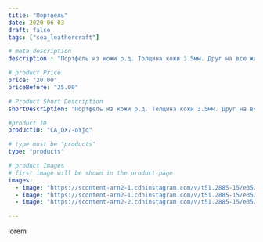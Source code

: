 ```yaml
---
title: "Портфель"
date: 2020-06-03
draft: false
tags: ["sea_leathercraft"]

# meta description
description : "Портфель из кожи р.д. Толщина кожи 3.5мм. Друг на всю жизнь. 💼#handemadeleather #kmv #likecentre #rostov #moskow #сделаноруками #leatherworks #essentyki #pyatig"

# product Price
price: "20.00"
priceBefore: "25.00"

# Product Short Description
shortDescription: "Портфель из кожи р.д. Толщина кожи 3.5мм. Друг на всю жизнь. 💼#handemadeleather #kmv #likecentre #rostov #moskow #сделаноруками #leatherworks #essentyki #pyatigorsk #stavropol #деловомне #назаказ #hm #кошелекженский #кошелек #ессентуки #пятигорск #сделанослюбовью #ножны #ремень #тиснениенакоже #сумкаизкожи"

#product ID
productID: "CA_QX7-oYjq"

# type must be "products"
type: "products"

# product Images
# first image will be shown in the product page
images:
  - image: "https://scontent-arn2-1.cdninstagram.com/v/t51.2885-15/e35/s1080x1080/93386913_916775728807489_6447278676238225183_n.jpg?_nc_ht=scontent-arn2-1.cdninstagram.com&_nc_cat=101&_nc_ohc=D5Pe_7UeSBgAX-kSLyD&tp=1&oh=0242bfbde54575738cf143e257f0055a&oe=605A8068&ig_cache_key=MjMyMzY0Nzk0MTA5Njc1MjU3Mw%3D%3D.2"
  - image: "https://scontent-arn2-1.cdninstagram.com/v/t51.2885-15/e35/s1080x1080/101813653_977331272685355_4309810227842587516_n.jpg?_nc_ht=scontent-arn2-1.cdninstagram.com&_nc_cat=107&_nc_ohc=VKRsBPwBhBIAX91K7Uw&tp=1&oh=183cb0b67433863110372ff89d821c55&oe=605AD808&ig_cache_key=MjMyMzY0Nzk0MTEwNTE0OTg5Mg%3D%3D.2"
  - image: "https://scontent-arn2-2.cdninstagram.com/v/t51.2885-15/e35/s1080x1080/101501956_3094084180680053_1395765418188095124_n.jpg?_nc_ht=scontent-arn2-2.cdninstagram.com&_nc_cat=105&_nc_ohc=SQdTjuTnTmgAX9tULo7&tp=1&oh=5e31225e1ac422e02b000a01397fca91&oe=605C5184&ig_cache_key=MjMyMzY0Nzk0MTEyMTc2OTQ2MA%3D%3D.2"

---
```

lorem
